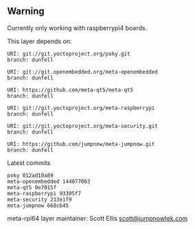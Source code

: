 ## Warning
Currently only working with raspberrypi4 boards.

This layer depends on:

    URI: git://git.yoctoproject.org/poky.git
    branch: dunfell

    URI: git://git.openembedded.org/meta-openembedded
    branch: dunfell

    URI: https://github.com/meta-qt5/meta-qt5
    branch: dunfell

    URI: git://git.yoctoproject.org/meta-raspberrypi
    branch: dunfell

    URI: git://git.yoctoproject.org/meta-security.git
    branch: dunfell

    URI: https://github.com/jumpnow/meta-jumpnow.git
    branch: dunfell

Latest commits

    poky 012ad10a89
    meta-openembedded 144077083
    meta-qt5 0e7015f
    meta-raspberrypi 93305f7
    meta-security 213e1f9
    meta-jumpnow 668cb45

meta-rpi64 layer maintainer: Scott Ellis <scott@jumpnowtek.com>
